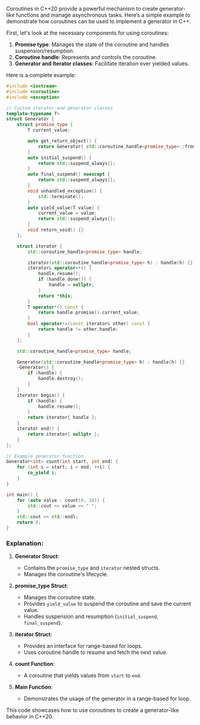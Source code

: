 Coroutines in C++20 provide a powerful mechanism to create generator-like functions and manage asynchronous tasks. Here’s a simple example to demonstrate how coroutines can be used to implement a generator in C++.

First, let's look at the necessary components for using coroutines:

1. **Promise type**: Manages the state of the coroutine and handles suspension/resumption.
2. **Coroutine handle**: Represents and controls the coroutine.
3. **Generator and Iterator classes**: Facilitate iteration over yielded values.

Here is a complete example:

```cpp
#include <iostream>
#include <coroutine>
#include <exception>

// Custom iterator and generator classes
template<typename T>
struct Generator {
    struct promise_type {
        T current_value;

        auto get_return_object() {
            return Generator{ std::coroutine_handle<promise_type>::from_promise(*this) };
        }
        auto initial_suspend() {
            return std::suspend_always{};
        }
        auto final_suspend() noexcept {
            return std::suspend_always{};
        }
        void unhandled_exception() {
            std::terminate();
        }
        auto yield_value(T value) {
            current_value = value;
            return std::suspend_always{};
        }
        void return_void() {}
    };

    struct iterator {
        std::coroutine_handle<promise_type> handle;

        iterator(std::coroutine_handle<promise_type> h) : handle(h) {}
        iterator& operator++() {
            handle.resume();
            if (handle.done()) {
                handle = nullptr;
            }
            return *this;
        }
        T operator*() const {
            return handle.promise().current_value;
        }
        bool operator!=(const iterator& other) const {
            return handle != other.handle;
        }
    };

    std::coroutine_handle<promise_type> handle;

    Generator(std::coroutine_handle<promise_type> h) : handle(h) {}
    ~Generator() {
        if (handle) {
            handle.destroy();
        }
    }
    iterator begin() {
        if (handle) {
            handle.resume();
        }
        return iterator{ handle };
    }
    iterator end() {
        return iterator{ nullptr };
    }
};

// Example generator function
Generator<int> count(int start, int end) {
    for (int i = start; i < end; ++i) {
        co_yield i;
    }
}

int main() {
    for (auto value : count(0, 10)) {
        std::cout << value << " ";
    }
    std::cout << std::endl;
    return 0;
}
```

### Explanation:

1. **Generator Struct**:
   - Contains the `promise_type` and `iterator` nested structs.
   - Manages the coroutine's lifecycle.

2. **promise_type Struct**:
   - Manages the coroutine state.
   - Provides `yield_value` to suspend the coroutine and save the current value.
   - Handles suspension and resumption (`initial_suspend`, `final_suspend`).

3. **iterator Struct**:
   - Provides an interface for range-based for loops.
   - Uses coroutine handle to resume and fetch the next value.

4. **count Function**:
   - A coroutine that yields values from `start` to `end`.

5. **Main Function**:
   - Demonstrates the usage of the generator in a range-based for loop.

This code showcases how to use coroutines to create a generator-like behavior in C++20.